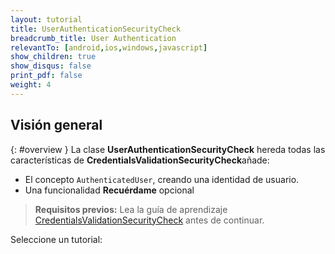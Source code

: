 ```yaml
---
layout: tutorial
title: UserAuthenticationSecurityCheck
breadcrumb_title: User Authentication
relevantTo: [android,ios,windows,javascript]
show_children: true
show_disqus: false
print_pdf: false
weight: 4
---
```

<!-- NLS_CHARSET=UTF-8 -->
## Visión general
{: #overview }
La clase **UserAuthenticationSecurityCheck** hereda todas las características de **CredentialsValidationSecurityCheck**añade:

- El concepto `AuthenticatedUser`, creando una identidad de usuario.
- Una funcionalidad **Recuérdame** opcional

> **Requisitos previos:** Lea la guía de aprendizaje [CredentialsValidationSecurityCheck](../credentials-validation) antes de continuar.

Seleccione un tutorial:
